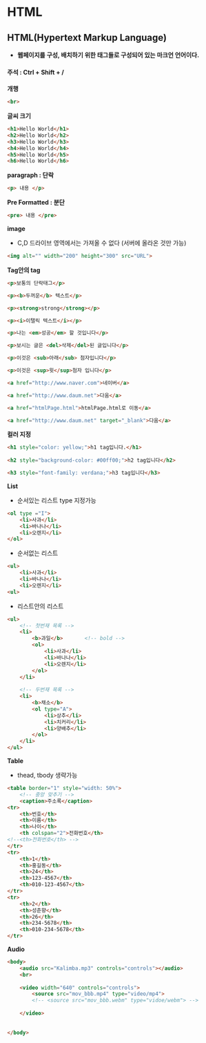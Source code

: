 # HTML

## HTML(Hypertext Markup Language)

- **웹페이지를 구성, 배치하기 위한 태그들로 구성되어 있는 마크언 언어이다.**



#### 주석 :   Ctrl + Shift + /



**개행**

```html
<br>
```



**글씨 크기**

```html
<h1>Hello World</h1>
<h2>Hello World</h2>
<h3>Hello World</h3>
<h4>Hello World</h4>
<h5>Hello World</h5>
<h6>Hello World</h6>
```



**paragraph : 단락**

```html
<p> 내용 </p>
```



 **Pre Formatted : 분단**

```html
<pre> 내용 </pre>
```



**image** 

- C,D 드라이브 영역에서는 가져올 수 없다 (서버에 올라온 것만 가능)

```html
<img alt="" width="200" height="300" src="URL">
```



**Tag안의 tag**

```html
<p>보통의 단락태그</p>

<p><b>두꺼운</b> 텍스트</p>

<p><strong>strong</strong></p>

<p><i>이탤릭 텍스트</i></p>

<p>나는 <em>성공</em> 할 것입니다</p>

<p>보시는 글은 <del>삭제</del>된 글입니다</p>

<p>이것은 <sub>아래</sub> 첨자입니다</p>

<p>이것은 <sup>윗</sup>첨자 입니다</p>

<a href="http://www.naver.com">네이버</a>

<a href="http://www.daum.net">다움</a>

<a href="htmlPage.html">htmlPage.html로 이동</a>

<a href="http://www.daum.net" target="_blank">다움</a>
```



**컬러 지정**

```html
<h1 style="color: yellow;">h1 tag입니다.</h1>
 
<h2 style="background-color: #00ff00;">h2 tag입니다</h2>

<h3 style="font-family: verdana;">h3 tag입니다</h3>
```



**List**

- 순서있는 리스트 type 지정가능

```html
<ol type ="I">
	<li>사과</li>
	<li>바나나</li>
	<li>오렌지</li>
</ol>
```

- 순서없는 리스트

```html
<ul>
	<li>사과</li>
	<li>바나나</li>
	<li>오렌지</li>
<ul>
```

- 리스트안의 리스트

```html
<ul>
	<!-- 첫번재 목록 -->
	<li>
		<b>과일</b>		<!-- bold -->
		<ol>
			<li>사과</li>
			<li>바나나</li>
			<li>오렌지</li>
		</ol>
	</li>
	
	<!-- 두번재 목록 -->
	<li>
		<b>채소</b>
		<ol type="A">
			<li>상추</li>
			<li>치커리</li>
			<li>양배추</li>
		</ol>
	</li>
</ul>
```





**Table**

- thead, tbody 생략가능

```html
<table border="1" style="width: 50%">
	<!-- 중앙 맞추기 -->
	<caption>주소록</caption>
<tr>
	<th>번호</th>
	<th>이름</th>
	<th>나이</th>
	<th colspan="2">전화번호</th>
<!--<th>전화번호</th> -->
</tr>
<tr>
	<th>1</th>
	<th>홍길동</th>
	<th>24</th>
	<th>123-4567</th>
	<th>010-123-4567</th>
</tr>
<tr>
	<th>2</th>
	<th>성춘향</th>
	<th>26</th>
	<th>234-5678</th>
	<th>010-234-5678</th>
</tr>
```



**Audio**

```html
<body>
	<audio src="Kalimba.mp3" controls="controls"></audio>
	<br>
	
	<video width="640" controls="controls">
		<source src="mov_bbb.mp4" type="video/mp4">
		<!-- <source src="mov_bbb.webm" type="vidoe/webm"> -->
		
	</video>
	
	
</body>
```

